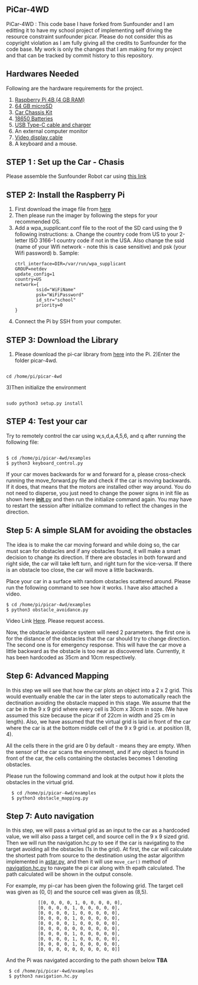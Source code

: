 ## PiCar-4WD 
PiCar-4WD : This code base I have forked from Sunfounder and I am editting it to have my school project of implementing self driving the resource constraint sunfounder picar. Please do not consider this as copyright violation as I am fully giving all the credits to Sunfounder for the code base. My work is only the changes that I am making for my project and that can be tracked by commit history to this repository.

## Hardwares Needed
Following are the hardware requirements for the project.
1) [Raspberry Pi 4B (4 GB RAM)](https://www.amazon.com/Raspberry-Model-2019-Quad-Bluetooth/dp/B07TC2BK1X/)
2) [64 GB microSD](https://www.amazon.com/Samsung-MicroSD-Adapter-MB-ME64GA-AM/dp/B06XX29S9Q/)
3) [Car Chassis Kit](https://www.amazon.com/dp/B087QKRX5J/)
4) [18650 Batteries](https://www.amazon.com/gp/product/B0BCW9Q5QQ/ref=ox_sc_act_title_2?smid=A1OSTWROXS834E&psc=1)
5) [USB Type-C cable and charger](https://www.amazon.com/Raspberry-Model-Official-SC0218-Accessory/dp/B07Z8P61DQ/?pldnSite=1)
6) An external computer monitor
7) [Video display cable](https://www.amazon.com/CanaKit-Raspberry-Micro-HDMI-Cable/dp/B07TTKD38N)
8) A keyboard and a mouse.

## STEP 1 : Set up the Car - Chasis
Please assemble the Sunfounder Robot car using [this link](https://drive.google.com/file/d/1EPBqR5zZ24e2lzKgk8_uIlzh_wIRuezV/view)

## STEP 2: Install the Raspberry Pi
1) First download the image file from [here](https://www.raspberrypi.com/software/)
2) Then please run the imager by following the steps for your recommended OS.
3) Add a wpa_supplicant.conf file to the root of the SD card using the 9
following instructions:
  a. Change the country code from US to your 2-letter ISO 3166-1 country code if not in the USA. Also change the ssid (name of your Wifi network - note this is case sensitive) and psk (your Wifi password)
  b. Sample: 
    ```
    ctrl_interface=DIR=/var/run/wpa_supplicant
    GROUP=netdev
    update_config=1
    country=US
    network={
            ssid="WiFiName"
            psk="WiFiPassword"
            id_str="school"
            priority=0
    }

    ```
 4) Connect the Pi by SSH from your computer.
    
 ## STEP 3: Download the Library
 1) Please download the pi-car library from [here](https://github.com/sunfounder/picar-4wd) into the Pi.
 2)Enter the folder picar-4wd.
 
 ``` 
 
 cd /home/pi/picar-4wd
 
 ```
 3)Then initialize the environment
 ``` 
 
 sudo python3 setup.py install
 
 ```
 
 ## STEP 4: Test your car
 Try to remotely control the car using w,s,d,a,4,5,6, and q after running the following file:

   ```
   
   $ cd /home/pi/picar-4wd/examples 
   $ python3 keyboard_control.py
   
   ```
 
 If your car moves backwards for w and forward for a, please cross-check running the move_forward.py file and check if the car is moving backwards. If it does, that means that the motors are installed other way around. You do not need to disperse, you just need to change the power signs in init file as shown here [__init__.py](https://github.com/manosijfiu/self-driving-pi/blob/master/picar_4wd/__init__.py) and then run the initialize command again. You may have to restart the session after initialize command to reflect the changes in the direction.
 
 ## Step 5: A simple SLAM for avoiding the obstacles
 
The idea is to make the car moving forward and while doing so, the car must scan for obstacles and if any obstacles found, it will make a smart decision to change its direction. If there are obstacles in both forward and right side, the car will take left turn, and right turn for the vice-versa. If there is an obstacle too close, the car will move a little backwards.
 
 Place your car in a surface with random obstacles scattered around. Please run the following command to see how it works. I have also attached a video.
 
 ```
 $ cd /home/pi/picar-4wd/examples
 $ python3 obstacle_avoidance.py
 ```
 
Video Link [Here](https://fiudit-my.sharepoint.com/personal/mroyc001_fiu_edu/_layouts/15/onedrive.aspx?login_hint=mroyc001%40fiu%2Eedu&id=%2Fpersonal%2Fmroyc001%5Ffiu%5Fedu%2FDocuments%2FMobile%2DComputing%2FLab%20Docs%2FReports%2Fobstacle%20avoidance%20%28Rubric%203%2D4%29%20part%204%20redone%2Emp4&parent=%2Fpersonal%2Fmroyc001%5Ffiu%5Fedu%2FDocuments%2FMobile%2DComputing%2FLab%20Docs%2FReports). Please request access.
 
Now, the obstacle avoidance system will need 2 parameters. the first one is for the distance of the obstacles that the car should try to change direction. The second one is for emergency response. This will have the car move a little backward as the obstacle is too near as discovered late. Currently, it has been hardcoded as 35cm and 10cm respectively.

## Step 6: Advanced Mapping

In this step we will see that how the car plots an object into a 2 x 2 grid. This would eventually enable the car in the later steps to automatically reach the dectination avoiding the obstacle mapped in this stage. We assume that the car be in the 9 x 9 grid where every cell is 30cm x 30cm in soze. (We have assumed this size because the picar if of 22cm in width and 25 cm in length). Also, we have assumed that the virtual grid is laid in front of the car where the car is at the bottom middle cell of the 9 x 9 grid i.e. at position (8, 4).

All the cells there in the grid are 0 by default - means they are empty. When the sensor of the car scans the environment, and if any object is found in front of the car, the cells containing the obstacles becomes 1 denoting obstacles. 

Please run the following command and look at the output how it plots the obstacles in the virtual grid.

```
  $ cd /home/pi/picar-4wd/examples
  $ python3 obstacle_mapping.py
```

## Step 7: Auto navigation

In this step, we will pass a virtual grid as an input to the car as a hardcoded value, we will also pass a target cell, and source cell in the 9 x 9 sized grid. Then we will run the navigation.hc.py to see if the car is navigating to the target avoiding all the obstacles (1s in the grid). At first, the car will calculate the shortest path from source to the destination using the astar algorithm implemented in [astar.py](https://github.com/manosijfiu/picar-4wd/blob/master/examples/astar.py), and then it will use ```move_car()``` method of [navigation.hc.py](https://github.com/manosijfiu/picar-4wd/blob/master/examples/navigation.hc.py) to navgate the pi car along with th epath calculated. The path calculated will be shown in the output console.

For example, my pi-car has been given the following grid. The target cell was given as (0, 0) and the source cell was given as (8,5).
```
            [[0, 0, 0, 0, 1, 0, 0, 0, 0, 0],
            [0, 0, 0, 0, 1, 0, 0, 0, 0, 0],
            [0, 0, 0, 0, 1, 0, 0, 0, 0, 0],
            [0, 0, 0, 0, 1, 0, 0, 0, 0, 0],
            [0, 0, 0, 0, 1, 0, 0, 0, 0, 0],
            [0, 0, 0, 0, 0, 0, 0, 0, 0, 0],
            [0, 0, 0, 0, 1, 0, 0, 0, 0, 0],
            [0, 0, 0, 0, 1, 0, 0, 0, 0, 0],
            [0, 0, 0, 0, 1, 0, 0, 0, 0, 0],
            [0, 0, 0, 0, 0, 0, 0, 0, 0, 0]]
```

And the Pi was navigated according to the path shown below **TBA**

 ```
  $ cd /home/pi/picar-4wd/examples
  $ python3 navigation.hc.py
```
 
 
 
 







